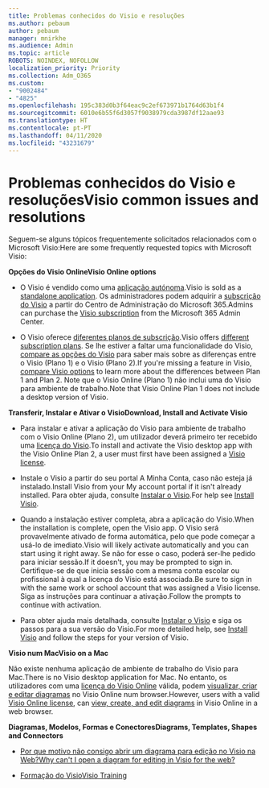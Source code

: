 ```yaml
---
title: Problemas conhecidos do Visio e resoluções
ms.author: pebaum
author: pebaum
manager: mnirkhe
ms.audience: Admin
ms.topic: article
ROBOTS: NOINDEX, NOFOLLOW
localization_priority: Priority
ms.collection: Adm_O365
ms.custom:
- "9002484"
- "4825"
ms.openlocfilehash: 195c383d0b3f64eac9c2ef673971b1764d63b1f4
ms.sourcegitcommit: 6010e6b55f6d3057f9038979cda3987df12aae93
ms.translationtype: HT
ms.contentlocale: pt-PT
ms.lasthandoff: 04/11/2020
ms.locfileid: "43231679"
---
```

# <a name="visio-common-issues-and-resolutions"></a><span data-ttu-id="6966c-102">Problemas conhecidos do Visio e resoluções</span><span class="sxs-lookup"><span data-stu-id="6966c-102">Visio common issues and resolutions</span></span>

<span data-ttu-id="6966c-103">Seguem-se alguns tópicos frequentemente solicitados relacionados com o Microsoft Visio:</span><span class="sxs-lookup"><span data-stu-id="6966c-103">Here are some frequently requested topics with Microsoft Visio:</span></span>

<span data-ttu-id="6966c-104">**Opções do Visio Online**</span><span class="sxs-lookup"><span data-stu-id="6966c-104">**Visio Online options**</span></span>

- <span data-ttu-id="6966c-105">O Visio é vendido como uma [aplicação autónoma](https://products.office.com/visio/flowchart-software).</span><span class="sxs-lookup"><span data-stu-id="6966c-105">Visio is sold as a [standalone application](https://products.office.com/visio/flowchart-software).</span></span> <span data-ttu-id="6966c-106">Os administradores podem adquirir a [subscrição do Visio](https://docs.microsoft.com/alchemyinsights/purchase-visio-subscription) a partir do Centro de Administração do Microsoft 365.</span><span class="sxs-lookup"><span data-stu-id="6966c-106">Admins can purchase the [Visio subscription](https://docs.microsoft.com/alchemyinsights/purchase-visio-subscription) from the Microsoft 365 Admin Center.</span></span>

- <span data-ttu-id="6966c-107">O Visio oferece [diferentes planos de subscrição](https://products.office.com/visio/microsoft-visio-plans-and-pricing-compare-visio-options).</span><span class="sxs-lookup"><span data-stu-id="6966c-107">Visio offers [different subscription plans](https://products.office.com/visio/microsoft-visio-plans-and-pricing-compare-visio-options).</span></span> <span data-ttu-id="6966c-108">Se lhe estiver a faltar uma funcionalidade do Visio, [compare as opções do Visio](https://products.office.com/visio/microsoft-visio-plans-and-pricing-compare-visio-options) para saber mais sobre as diferenças entre o Visio (Plano 1) e o Visio (Plano 2).</span><span class="sxs-lookup"><span data-stu-id="6966c-108">If you're missing a feature in Visio, [compare Visio options](https://products.office.com/visio/microsoft-visio-plans-and-pricing-compare-visio-options) to learn more about the differences between Plan 1 and Plan 2.</span></span>  <span data-ttu-id="6966c-109">Note que o Visio Online (Plano 1) não inclui uma do Visio para ambiente de trabalho.</span><span class="sxs-lookup"><span data-stu-id="6966c-109">Note that Visio Online Plan 1 does not include a desktop version of Visio.</span></span>

<span data-ttu-id="6966c-110">**Transferir, Instalar e Ativar o Visio**</span><span class="sxs-lookup"><span data-stu-id="6966c-110">**Download, Install and Activate Visio**</span></span>

- <span data-ttu-id="6966c-111">Para instalar e ativar a aplicação do Visio para ambiente de trabalho com o Visio Online (Plano 2), um utilizador deverá primeiro ter recebido uma [licença do Visio](https://docs.microsoft.com/office365/admin/subscriptions-and-billing/assign-licenses-to-users).</span><span class="sxs-lookup"><span data-stu-id="6966c-111">To install and activate the Visio desktop app with the Visio Online Plan 2, a user must first have been assigned a [Visio license](https://docs.microsoft.com/office365/admin/subscriptions-and-billing/assign-licenses-to-users).</span></span>

- <span data-ttu-id="6966c-112">Instale o Visio a partir do seu portal A Minha Conta, caso não esteja já instalado.</span><span class="sxs-lookup"><span data-stu-id="6966c-112">Install Visio from your My account portal if it isn't already installed.</span></span> <span data-ttu-id="6966c-113">Para obter ajuda, consulte [Instalar o Visio](https://support.office.com/article/f98f21e3-aa02-4827-9167-ddab5b025710).</span><span class="sxs-lookup"><span data-stu-id="6966c-113">For help see [Install Visio](https://support.office.com/article/f98f21e3-aa02-4827-9167-ddab5b025710).</span></span>

- <span data-ttu-id="6966c-114">Quando a instalação estiver completa, abra a aplicação do Visio.</span><span class="sxs-lookup"><span data-stu-id="6966c-114">When the installation is complete, open the Visio app.</span></span> <span data-ttu-id="6966c-115">O Visio será provavelmente ativado de forma automática, pelo que pode começar a usá-lo de imediato.</span><span class="sxs-lookup"><span data-stu-id="6966c-115">Visio will likely activate automatically and you can start using it right away.</span></span> <span data-ttu-id="6966c-116">Se não for esse o caso, poderá ser-lhe pedido para iniciar sessão.</span><span class="sxs-lookup"><span data-stu-id="6966c-116">If it doesn't, you may be prompted to sign in.</span></span> <span data-ttu-id="6966c-117">Certifique-se de que inicia sessão com a mesma conta escolar ou profissional à qual a licença do Visio está associada.</span><span class="sxs-lookup"><span data-stu-id="6966c-117">Be sure to sign in with the same work or school account that was assigned a Visio license.</span></span> <span data-ttu-id="6966c-118">Siga as instruções para continuar a ativação.</span><span class="sxs-lookup"><span data-stu-id="6966c-118">Follow the prompts to continue with activation.</span></span>

- <span data-ttu-id="6966c-119">Para obter ajuda mais detalhada, consulte [Instalar o Visio](https://support.office.com/article/f98f21e3-aa02-4827-9167-ddab5b025710) e siga os passos para a sua versão do Visio.</span><span class="sxs-lookup"><span data-stu-id="6966c-119">For more detailed help, see [Install Visio](https://support.office.com/article/f98f21e3-aa02-4827-9167-ddab5b025710) and follow the steps for your version of Visio.</span></span>

<span data-ttu-id="6966c-120">**Visio num Mac**</span><span class="sxs-lookup"><span data-stu-id="6966c-120">**Visio on a Mac**</span></span>

<span data-ttu-id="6966c-121">Não existe nenhuma aplicação de ambiente de trabalho do Visio para Mac.</span><span class="sxs-lookup"><span data-stu-id="6966c-121">There is no Visio desktop application for Mac.</span></span> <span data-ttu-id="6966c-122">No entanto, os utilizadores com uma [licença do Visio Online](https://docs.microsoft.com/office365/admin/subscriptions-and-billing/assign-licenses-to-users) válida, podem [visualizar, criar e editar diagramas](https://support.office.com/article/06f04845-91b8-4e8f-881f-a43c970735fc) no Visio Online num browser.</span><span class="sxs-lookup"><span data-stu-id="6966c-122">However, users with a valid [Visio Online license](https://docs.microsoft.com/office365/admin/subscriptions-and-billing/assign-licenses-to-users), can [view, create, and edit diagrams](https://support.office.com/article/06f04845-91b8-4e8f-881f-a43c970735fc) in Visio Online in a web browser.</span></span>

<span data-ttu-id="6966c-123">**Diagramas, Modelos, Formas e Conectores**</span><span class="sxs-lookup"><span data-stu-id="6966c-123">**Diagrams, Templates, Shapes and Connectors**</span></span>

- [<span data-ttu-id="6966c-124">Por que motivo não consigo abrir um diagrama para edição no Visio na Web?</span><span class="sxs-lookup"><span data-stu-id="6966c-124">Why can't I open a diagram for editing in Visio for the web?</span></span>](https://support.microsoft.com/pt-PT/office/why-can-t-i-open-a-diagram-for-editing-in-visio-for-the-web-ea4a23d3-21d3-4878-945e-cf1be4140357)

- [<span data-ttu-id="6966c-125">Formação do Visio</span><span class="sxs-lookup"><span data-stu-id="6966c-125">Visio Training</span></span>](https://support.office.com/article/visio-training-e058bcfa-1d90-4653-afc6-e84d54cf94a6)
